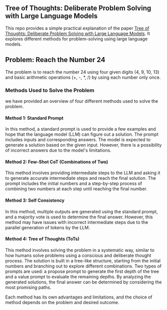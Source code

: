 ## Tree of Thoughts: Deliberate Problem Solving with Large Language Models

This repo provides a simple practical explanation of the paper [Tree of Thoughts: Deliberate Problem Solving with Large Language Models](https://arxiv.org/pdf/2305.10601.pdf). It explores different methods for problem-solving using large language models.

## Problem: Reach the Number 24

The problem is to reach the number 24 using four given digits (4, 9, 10, 13) and basic arithmetic operations (+, -, *, /) by using each number only once.

### Methods Used to Solve the Problem

we have provided an overview of four different methods used to solve the problem.

#### Method 1: Standard Prompt

In this method, a standard prompt is used to provide a few examples and hope that the language model (LLM) can figure out a solution. The prompt includes inputs and corresponding answers. The model is expected to generate a solution based on the given input. However, there is a possibility of incorrect answers due to the model's limitations.

#### Method 2: Few-Shot CoT (Combinations of Two)

This method involves providing intermediate steps to the LLM and asking it to generate accurate intermediate steps and reach the final solution. The prompt includes the initial numbers and a step-by-step process of combining two numbers at each step until reaching the final number.

#### Method 3: Self Consistency

In this method, multiple outputs are generated using the standard prompt, and a majority vote is used to determine the final answer. However, this method may have issues with incorrect intermediate steps due to the parallel generation of tokens by the LLM.

#### Method 4: Tree of Thoughts (ToTs)

This method involves solving the problem in a systematic way, similar to how humans solve problems using a conscious and deliberate thought process. The solution is built in a tree-like structure, starting from the initial numbers and branching out to explore different combinations. Two types of prompts are used: a propose prompt to generate the first depth of the tree and a value prompt to evaluate the remaining depths. By analyzing the generated solutions, the final answer can be determined by considering the most promising paths.

Each method has its own advantages and limitations, and the choice of method depends on the problem and desired outcome.


